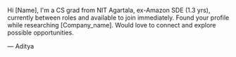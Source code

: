 Hi [Name],
I'm a CS grad from NIT Agartala, ex-Amazon SDE (1.3 yrs), currently between roles and available to join immediately. Found your profile while researching [Company_name]. Would love to connect and explore possible opportunities.

— Aditya